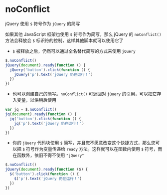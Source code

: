 # noConflict

jQuery 使用 `$` 符号作为 `jQuery` 的简写

如果其他 JavaScript 框架也使用 `$` 符号作为简写，那么 jQuery 的 `noConflict()` 方法会释放会 `$` 标识符的控制，这样其他脚本就可以使用它了

- `$` 被释放之后，仍然可以通过全名替代简写的方式来使用 `jQuery`

```js
$.noConflict()
jQuery(document).ready(function () {
  jQuery('button').click(function () {
    jQuery('p').text('jQuery 仍在运行！')
  })
})
```

- 也可以创建自己的简写。`noConflict()` 可返回对 `jQuery` 的引用，可以把它存入变量，以供稍后使用

```js
var jq = $.noConflict()
jq(document).ready(function () {
  jq('button').click(function () {
    jq('p').text('jQuery 仍在运行！')
  })
})
```

- 你的 `jQuery` 代码块使用 `$` 简写，并且您不愿意改变这个快捷方式，那么您可以把 `$` 符号作为变量传递给 `ready` 方法。这样就可以在函数内使用 `$` 符号，而在函数外，依旧不得不使用 `"jQuery"`

```js
$.noConflict()
jQuery(document).ready(function ($) {
  $('button').click(function () {
    $('p').text('jQuery 仍在运行！')
  })
})
```
